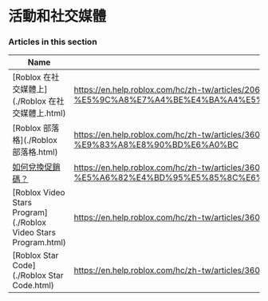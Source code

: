 # 活動和社交媒體  
### Articles in this section
Name|URL
-|-
[Roblox 在社交媒體上](./Roblox 在社交媒體上.html) |https://en.help.roblox.com/hc/zh-tw/articles/206596923-Roblox-%E5%9C%A8%E7%A4%BE%E4%BA%A4%E5%AA%92%E9%AB%94%E4%B8%8A
[Roblox 部落格](./Roblox 部落格.html) |https://en.help.roblox.com/hc/zh-tw/articles/360029134331-Roblox-%E9%83%A8%E8%90%BD%E6%A0%BC
[如何兌換促銷碼？](./如何兌換促銷碼？.html) |https://en.help.roblox.com/hc/zh-tw/articles/360029650831-%E5%A6%82%E4%BD%95%E5%85%8C%E6%8F%9B%E4%BF%83%E9%8A%B7%E7%A2%BC-
[Roblox Video Stars Program](./Roblox Video Stars Program.html) |https://en.help.roblox.com/hc/zh-tw/articles/360026092011-Roblox-Video-Stars-Program
[Roblox Star Code](./Roblox Star Code.html) |https://en.help.roblox.com/hc/zh-tw/articles/360026181292-Roblox-Star-Code